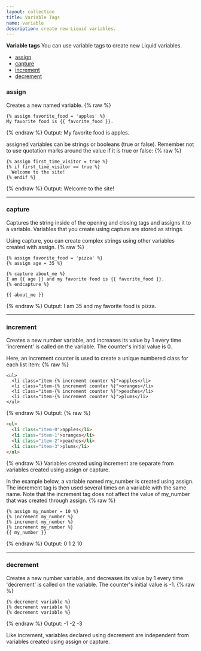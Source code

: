 ```yaml
---
layout: collection
title: Variable Tags
name: variable
description: create new Liquid variables.
---
```


**Variable tags**
You can use variable tags to create new Liquid variables.
* [assign](#assign)
* [capture](#capture)
* [increment](#increment)
* [decrement](#decrement)


<a name="assign"></a>
### assign 
Creates a new named variable.
{% raw %}
```liquid
{% assign favorite_food = 'apples' %}
My favorite food is {{ favorite_food }}.
```
{% endraw %}
Output: My favorite food is apples.

assigned variables can be strings or booleans (true or false). Remember not to use quotation marks around the value if it is true or false:
{% raw %}
```liquid
{% assign first_time_visitor = true %}
{% if first_time_visitor == true %}
  Welcome to the site!
{% endif %}
```
{% endraw %}
Output: Welcome to the site!

---

<a name="capture"></a>
### capture 
Captures the string inside of the opening and closing tags and assigns it to a variable. Variables that you create using capture are stored as strings.

Using capture, you can create complex strings using other variables created with assign.
{% raw %}
```liquid
{% assign favorite_food = 'pizza' %}
{% assign age = 35 %}

{% capture about_me %}
I am {{ age }} and my favorite food is {{ favorite_food }}.
{% endcapture %}

{{ about_me }}
```
{% endraw %}
Output: I am 35 and my favorite food is pizza.

---

<a name="increment"></a>
### increment 
Creates a new number variable, and increases its value by 1 every time 'increment' is called on the variable. The counter's initial value is 0.

Here, an increment counter is used to create a unique numbered class for each list item:
{% raw %}
```liquid 
<ul>
  <li class="item-{% increment counter %}">apples</li>
  <li class="item-{% increment counter %}">oranges</li>
  <li class="item-{% increment counter %}">peaches</li>
  <li class="item-{% increment counter %}">plums</li>
</ul>
```
{% endraw %}
Output:
{% raw %}
```html
<ul>
  <li class="item-0">apples</li>
  <li class="item-1">oranges</li>
  <li class="item-2">peaches</li>
  <li class="item-3">plums</li>
</ul>
```
{% endraw %}
Variables created using increment are separate from variables created using assign or capture.

In the example below, a variable named my_number is created using assign. The increment tag is then used several times on a variable with the same name. Note that the increment tag does not affect the value of my_number that was created through assign.
{% raw %}
```liquid
{% assign my_number = 10 %}
{% increment my_number %}
{% increment my_number %}
{% increment my_number %}
{{ my_number }}
```
{% endraw %}
Output:
0
1
2
10

---

<a name="decrement"></a>
### decrement 
Creates a new number variable, and decreases its value by 1 every time 'decrement' is called on the variable. The counter's initial value is -1.
{% raw %}
```liquid 
{% decrement variable %}
{% decrement variable %}
{% decrement variable %}
```
{% endraw %}
Output:
-1
-2
-3

Like increment, variables declared using decrement are independent from variables created using assign or capture.